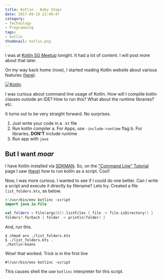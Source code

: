 ```yaml
---
title: Kotlin - Baby Steps
date: 2017-09-19 22:49:47
category:
- Technology
- Programming
tags:
- kotlin
thumbnail: kotlin.png
---
```

I was at [Kotlin SG Meetup](https://www.meetup.com/kotlinsg/events/243293562/) tonight. It had a lot of content. I will post more about that later.

On my way back home (now), I started reading Kotlin website about various features ([here](https://kotlinlang.org/docs/tutorials/)).

<!--more-->
[![Kotlin](https://kotlinlang.org/assets/images/twitter-card/kotlin_800x320.png)](https://kotlinlang.org/)

I was curious about command line usage of Kotlin. How will I complile kotlin classes outside an IDE? How to run this? What about the runtime libraries? etc.

It turns out to be very straight forward. No surprises.

1. Just write your code in a `.kt` file
1. Run kotlin compiler
  a. For Apps, use `-include-runtime` flag
  b. For libraries, **DON'T** include runtime
1. Run app with `java`

## But I want *moar*

I have Kotlin installed via [SDKMAN](https://sdkman.io). So, on the ["Command Line" Tutorial](https://kotlinlang.org/docs/tutorials/command-line.html) page I saw ([here](https://kotlinlang.org/docs/tutorials/command-line.html#using-the-command-line-to-run-scripts)) how to run kotlin as a script. Cool!


Now, I was more curious. I wanted to see if I could do one better. Can I write a script and execute it directly by filename? Lets try. Created a file `list_folders.kts`, as below.

```kotlin list_folders.kts
#!/usr/bin/env kotlinc -script
import java.io.File

val folders = File(args[0]).listFiles { file -> file.isDirectory() }
folders?.forEach { folder -> println(folder) }

```

And, run this.

``` shell
$ chmod a+x ./list_folders.kts
$ ./list_folders.kts .
./kotlin-koans
```

Wow! that worked. Trick is in the first line

``` shell
#!/usr/bin/env kotlinc -script
```

This causes shell the use `kotlinc` interpreter for this script.

